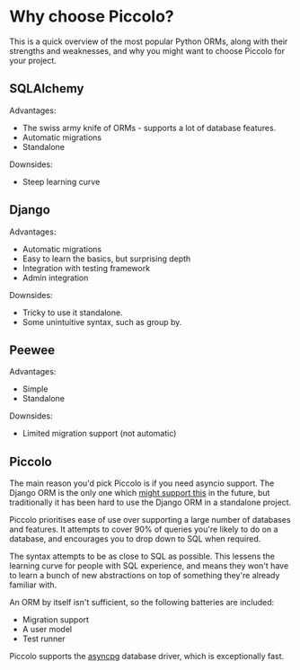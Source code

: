 # Why choose Piccolo?

This is a quick overview of the most popular Python ORMs, along with their strengths and weaknesses, and why you might want to choose Piccolo for your project.

## SQLAlchemy

Advantages:

 * The swiss army knife of ORMs - supports a lot of database features.
 * Automatic migrations
 * Standalone

Downsides:

 * Steep learning curve

## Django

Advantages:

 * Automatic migrations
 * Easy to learn the basics, but surprising depth
 * Integration with testing framework
 * Admin integration

Downsides:

 * Tricky to use it standalone.
 * Some unintuitive syntax, such as group by.

## Peewee

Advantages:

 * Simple
 * Standalone

Downsides:

 * Limited migration support (not automatic)

## Piccolo

The main reason you'd pick Piccolo is if you need asyncio support. The Django ORM is the only one which [might support this](https://www.aeracode.org/2018/06/04/django-async-roadmap/) in the future, but traditionally it has been hard to use the Django ORM in a standalone project.

Piccolo prioritises ease of use over supporting a large number of databases and features. It attempts to cover 90% of queries you're likely to do on a database, and encourages you to drop down to SQL when required.

The syntax attempts to be as close to SQL as possible. This lessens the learning curve for people with SQL experience, and means they won't have to learn a bunch of new abstractions on top of something they're already familiar with.

An ORM by itself isn't sufficient, so the following batteries are included:

* Migration support
* A user model
* Test runner

Piccolo supports the [asyncpg](https://github.com/MagicStack/asyncpg) database driver, which is exceptionally fast.
